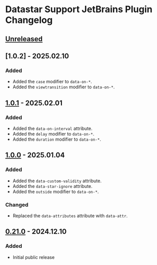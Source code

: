 # Datastar Support JetBrains Plugin Changelog

## [Unreleased]

## [1.0.2] - 2025.02.10

### Added

- Added the `case` modifier to `data-on-*`.
- Added the `viewtransition` modifier to `data-on-*`.

## [1.0.1] - 2025.02.01

### Added

- Added the `data-on-interval` attribute.
- Added the `delay` modifier to `data-on-*`.
- Added the `duration` modifier to `data-on-*`.

## [1.0.0] - 2025.01.04

### Added

- Added the `data-custom-validity` attribute.
- Added the `data-star-ignore` attribute.
- Added the `outside` modifier to `data-on-*`.

### Changed

- Replaced the `data-attributes` attribute with `data-attr`.

## [0.21.0] - 2024.12.10

### Added

- Initial public release

[Unreleased]: https://github.com/starfederation/datastar/tools/intellij-plugin/compare/v1.0.1...HEAD
[1.0.1]: https://github.com/starfederation/datastar/tools/intellij-plugin/compare/v1.0.0...v1.0.1
[1.0.0]: https://github.com/starfederation/datastar/tools/intellij-plugin/compare/v0.21.0...v1.0.0
[0.21.0]: https://github.com/starfederation/datastar/tools/intellij-plugin/commits/v0.21.0
